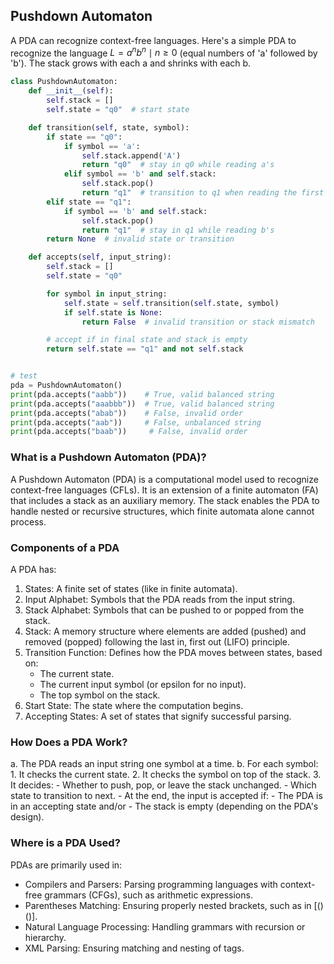 
## Pushdown Automaton

A PDA can recognize context-free languages. Here's a simple PDA to recognize
the language $L = {a^n b^n \mid n \geq 0}$  (equal numbers of 'a' followed by 'b').
The stack grows with each a and shrinks with each b.

```python
class PushdownAutomaton:
    def __init__(self):
        self.stack = []
        self.state = "q0"  # start state

    def transition(self, state, symbol):
        if state == "q0":
            if symbol == 'a':
                self.stack.append('A')
                return "q0"  # stay in q0 while reading a's
            elif symbol == 'b' and self.stack:
                self.stack.pop()
                return "q1"  # transition to q1 when reading the first b
        elif state == "q1":
            if symbol == 'b' and self.stack:
                self.stack.pop()
                return "q1"  # stay in q1 while reading b's
        return None  # invalid state or transition

    def accepts(self, input_string):
        self.stack = []
        self.state = "q0"

        for symbol in input_string:
            self.state = self.transition(self.state, symbol)
            if self.state is None:
                return False  # invalid transition or stack mismatch

        # accept if in final state and stack is empty
        return self.state == "q1" and not self.stack


# test
pda = PushdownAutomaton()
print(pda.accepts("aabb"))    # True, valid balanced string
print(pda.accepts("aaabbb"))  # True, valid balanced string
print(pda.accepts("abab"))    # False, invalid order
print(pda.accepts("aab"))     # False, unbalanced string
print(pda.accepts("baab"))     # False, invalid order
```


### What is a Pushdown Automaton (PDA)?

A Pushdown Automaton (PDA) is a computational model used to recognize
context-free languages (CFLs). It is an extension of a finite automaton
(FA) that includes a stack as an auxiliary memory. The stack enables the
PDA to handle nested or recursive structures, which finite automata alone
cannot process.


### Components of a PDA

A PDA has:
1. States: A finite set of states (like in finite automata).
2. Input Alphabet: Symbols that the PDA reads from the input string.
3. Stack Alphabet: Symbols that can be pushed to or popped from the stack.
4. Stack: A memory structure where elements are added (pushed) and removed
   (popped) following the last in, first out (LIFO) principle.
5. Transition Function: Defines how the PDA moves between states, based on:
    - The current state.
    - The current input symbol (or epsilon for no input).
    - The top symbol on the stack.
6. Start State: The state where the computation begins.
7. Accepting States: A set of states that signify successful parsing.


### How Does a PDA Work?

a. The PDA reads an input string one symbol at a time.
b. For each symbol:
    1. It checks the current state.
    2. It checks the symbol on top of the stack.
    3. It decides:
	    - Whether to push, pop, or leave the stack unchanged.
	    - Which state to transition to next.
	    - At the end, the input is accepted if:
    	    - The PDA is in an accepting state and/or
	        - The stack is empty (depending on the PDA's design).


### Where is a PDA Used?

PDAs are primarily used in:
* Compilers and Parsers: Parsing programming languages with context-free grammars (CFGs), such as arithmetic expressions.
* Parentheses Matching: Ensuring properly nested brackets, such as in ${[()()]}$.
* Natural Language Processing: Handling grammars with recursion or hierarchy.
* XML Parsing: Ensuring matching and nesting of tags.
